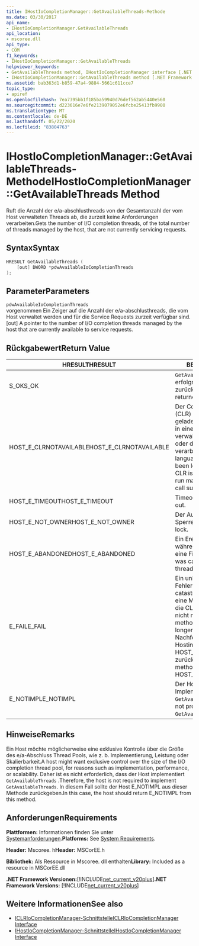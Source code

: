 ```yaml
---
title: IHostIoCompletionManager::GetAvailableThreads-Methode
ms.date: 03/30/2017
api_name:
- IHostIoCompletionManager.GetAvailableThreads
api_location:
- mscoree.dll
api_type:
- COM
f1_keywords:
- IHostIoCompletionManager::GetAvailableThreads
helpviewer_keywords:
- GetAvailableThreads method, IHostIoCompletionManager interface [.NET Framework hosting]
- IHostIoCompletionManager::GetAvailableThreads method [.NET Framework hosting]
ms.assetid: bab363d1-b859-47a4-9884-5661c611cce7
topic_type:
- apiref
ms.openlocfilehash: 7ea7395bb1f185ba59940d76def562ab5440e560
ms.sourcegitcommit: d223616e7e6fe2139079052e6fcbe25413fb9900
ms.translationtype: MT
ms.contentlocale: de-DE
ms.lasthandoff: 05/22/2020
ms.locfileid: "83804763"
---
```

# <a name="ihostiocompletionmanagergetavailablethreads-method"></a><span data-ttu-id="28490-102">IHostIoCompletionManager::GetAvailableThreads-Methode</span><span class="sxs-lookup"><span data-stu-id="28490-102">IHostIoCompletionManager::GetAvailableThreads Method</span></span>
<span data-ttu-id="28490-103">Ruft die Anzahl der e/a-abschlusthreads von der Gesamtanzahl der vom Host verwalteten Threads ab, die zurzeit keine Anforderungen verarbeiten.</span><span class="sxs-lookup"><span data-stu-id="28490-103">Gets the number of I/O completion threads, of the total number of threads managed by the host, that are not currently servicing requests.</span></span>  
  
## <a name="syntax"></a><span data-ttu-id="28490-104">Syntax</span><span class="sxs-lookup"><span data-stu-id="28490-104">Syntax</span></span>  
  
```cpp  
HRESULT GetAvailableThreads (  
    [out] DWORD *pdwAvailableIoCompletionThreads  
);  
```  
  
## <a name="parameters"></a><span data-ttu-id="28490-105">Parameter</span><span class="sxs-lookup"><span data-stu-id="28490-105">Parameters</span></span>  
 `pdwAvailableIoCompletionThreads`  
 <span data-ttu-id="28490-106">vorgenommen Ein Zeiger auf die Anzahl der e/a-abschlusthreads, die vom Host verwaltet werden und für die Service Requests zurzeit verfügbar sind.</span><span class="sxs-lookup"><span data-stu-id="28490-106">[out] A pointer to the number of I/O completion threads managed by the host that are currently available to service requests.</span></span>  
  
## <a name="return-value"></a><span data-ttu-id="28490-107">Rückgabewert</span><span class="sxs-lookup"><span data-stu-id="28490-107">Return Value</span></span>  
  
|<span data-ttu-id="28490-108">HRESULT</span><span class="sxs-lookup"><span data-stu-id="28490-108">HRESULT</span></span>|<span data-ttu-id="28490-109">BESCHREIBUNG</span><span class="sxs-lookup"><span data-stu-id="28490-109">Description</span></span>|  
|-------------|-----------------|  
|<span data-ttu-id="28490-110">S_OK</span><span class="sxs-lookup"><span data-stu-id="28490-110">S_OK</span></span>|<span data-ttu-id="28490-111">`GetAvailableThreads`wurde erfolgreich zurückgegeben.</span><span class="sxs-lookup"><span data-stu-id="28490-111">`GetAvailableThreads` returned successfully.</span></span>|  
|<span data-ttu-id="28490-112">HOST_E_CLRNOTAVAILABLE</span><span class="sxs-lookup"><span data-stu-id="28490-112">HOST_E_CLRNOTAVAILABLE</span></span>|<span data-ttu-id="28490-113">Der Common Language Runtime (CLR) wurde nicht in einen Prozess geladen, oder die CLR befindet sich in einem Zustand, in dem Sie verwalteten Code nicht ausführen oder den-Befehl nicht erfolgreich verarbeiten kann.</span><span class="sxs-lookup"><span data-stu-id="28490-113">The common language runtime (CLR) has not been loaded into a process, or the CLR is in a state in which it cannot run managed code or process the call successfully.</span></span>|  
|<span data-ttu-id="28490-114">HOST_E_TIMEOUT</span><span class="sxs-lookup"><span data-stu-id="28490-114">HOST_E_TIMEOUT</span></span>|<span data-ttu-id="28490-115">Timeout des Aufrufes.</span><span class="sxs-lookup"><span data-stu-id="28490-115">The call timed out.</span></span>|  
|<span data-ttu-id="28490-116">HOST_E_NOT_OWNER</span><span class="sxs-lookup"><span data-stu-id="28490-116">HOST_E_NOT_OWNER</span></span>|<span data-ttu-id="28490-117">Der Aufrufer ist nicht Besitzer der Sperre.</span><span class="sxs-lookup"><span data-stu-id="28490-117">The caller does not own the lock.</span></span>|  
|<span data-ttu-id="28490-118">HOST_E_ABANDONED</span><span class="sxs-lookup"><span data-stu-id="28490-118">HOST_E_ABANDONED</span></span>|<span data-ttu-id="28490-119">Ein Ereignis wurde abgebrochen, während ein blockierter Thread oder eine Fiber darauf wartete.</span><span class="sxs-lookup"><span data-stu-id="28490-119">An event was canceled while a blocked thread or fiber was waiting on it.</span></span>|  
|<span data-ttu-id="28490-120">E_FAIL</span><span class="sxs-lookup"><span data-stu-id="28490-120">E_FAIL</span></span>|<span data-ttu-id="28490-121">Ein unbekannter schwerwiegender Fehler ist aufgetreten.</span><span class="sxs-lookup"><span data-stu-id="28490-121">An unknown catastrophic failure occurred.</span></span> <span data-ttu-id="28490-122">Wenn eine Methode E_FAIL zurückgibt, ist die CLR innerhalb des Prozesses nicht mehr verwendbar.</span><span class="sxs-lookup"><span data-stu-id="28490-122">When a method returns E_FAIL, the CLR is no longer usable within the process.</span></span> <span data-ttu-id="28490-123">Nachfolgende Aufrufe von Hostingmethoden geben HOST_E_CLRNOTAVAILABLE zurück.</span><span class="sxs-lookup"><span data-stu-id="28490-123">Subsequent calls to hosting methods return HOST_E_CLRNOTAVAILABLE.</span></span>|  
|<span data-ttu-id="28490-124">E_NOTIMPL</span><span class="sxs-lookup"><span data-stu-id="28490-124">E_NOTIMPL</span></span>|<span data-ttu-id="28490-125">Der Host stellt keine Implementierung von bereit `GetAvailableThreads` .</span><span class="sxs-lookup"><span data-stu-id="28490-125">The host does not provide an implementation of `GetAvailableThreads`.</span></span>|  
  
## <a name="remarks"></a><span data-ttu-id="28490-126">Hinweise</span><span class="sxs-lookup"><span data-stu-id="28490-126">Remarks</span></span>  
 <span data-ttu-id="28490-127">Ein Host möchte möglicherweise eine exklusive Kontrolle über die Größe des e/a-Abschluss Thread Pools, wie z. b. Implementierung, Leistung oder Skalierbarkeit.</span><span class="sxs-lookup"><span data-stu-id="28490-127">A host might want exclusive control over the size of the I/O completion thread pool, for reasons such as implementation, performance, or scalability.</span></span> <span data-ttu-id="28490-128">Daher ist es nicht erforderlich, dass der Host implementiert `GetAvailableThreads` .</span><span class="sxs-lookup"><span data-stu-id="28490-128">Therefore, the host is not required to implement `GetAvailableThreads`.</span></span> <span data-ttu-id="28490-129">In diesem Fall sollte der Host E_NOTIMPL aus dieser Methode zurückgeben.</span><span class="sxs-lookup"><span data-stu-id="28490-129">In this case, the host should return E_NOTIMPL from this method.</span></span>  
  
## <a name="requirements"></a><span data-ttu-id="28490-130">Anforderungen</span><span class="sxs-lookup"><span data-stu-id="28490-130">Requirements</span></span>  
 <span data-ttu-id="28490-131">**Plattformen:** Informationen finden Sie unter [Systemanforderungen](../../get-started/system-requirements.md).</span><span class="sxs-lookup"><span data-stu-id="28490-131">**Platforms:** See [System Requirements](../../get-started/system-requirements.md).</span></span>  
  
 <span data-ttu-id="28490-132">**Header:** Mscoree. h</span><span class="sxs-lookup"><span data-stu-id="28490-132">**Header:** MSCorEE.h</span></span>  
  
 <span data-ttu-id="28490-133">**Bibliothek:** Als Ressource in Mscoree. dll enthalten</span><span class="sxs-lookup"><span data-stu-id="28490-133">**Library:** Included as a resource in MSCorEE.dll</span></span>  
  
 <span data-ttu-id="28490-134">**.NET Framework Versionen:**[!INCLUDE[net_current_v20plus](../../../../includes/net-current-v20plus-md.md)]</span><span class="sxs-lookup"><span data-stu-id="28490-134">**.NET Framework Versions:** [!INCLUDE[net_current_v20plus](../../../../includes/net-current-v20plus-md.md)]</span></span>  
  
## <a name="see-also"></a><span data-ttu-id="28490-135">Weitere Informationen</span><span class="sxs-lookup"><span data-stu-id="28490-135">See also</span></span>

- [<span data-ttu-id="28490-136">ICLRIoCompletionManager-Schnittstelle</span><span class="sxs-lookup"><span data-stu-id="28490-136">ICLRIoCompletionManager Interface</span></span>](iclriocompletionmanager-interface.md)
- [<span data-ttu-id="28490-137">IHostIoCompletionManager-Schnittstelle</span><span class="sxs-lookup"><span data-stu-id="28490-137">IHostIoCompletionManager Interface</span></span>](ihostiocompletionmanager-interface.md)
